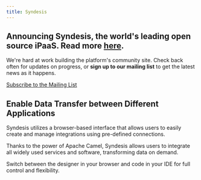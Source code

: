 ```yaml
---
title: Syndesis
---
```


## Announcing Syndesis, the world's leading open source iPaaS. Read more [here](blog/news/1.0.0-release).

We're hard at work building the platform's community site. Check back often for updates on progress, or <strong>sign up to our mailing list</strong> to get the latest news as it happens.

<a href="https://groups.google.com/forum/#!forum/syndesis" rel="nofollow" target="_blank" class="btn btn-primary btn-lg" title="Syndesis iPaaS Mailing List">Subscribe to the Mailing List</a>

## Enable Data Transfer between Different Applications

Syndesis utilizes a browser-based interface that allows users to easily create and manage integrations using pre-defined connections.

Thanks to the power of Apache Camel, Syndesis allows users to integrate all widely used services and software, transforming data on demand.

Switch between the designer in your browser and code in your IDE for full control and flexibility.
